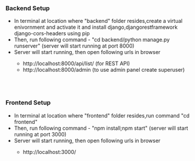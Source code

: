 <h3>Backend Setup</h3>
<ul>
  <li>In terminal at location where "backend" folder resides,create a virtual enivornment and activate it and install django,djangorestframework django-cors-headers using pip</li>
  <li>Then, run following command - "cd backend/python manage.py runserver" (server will start running at port 8000)</li>
  <li>Server will start running, then open following urls in browser</li>
  <ul>
  <li>http://localhost:8000/api/list/  (for REST API)</li>
  <li>http://localhost:8000/admin   (to use admin panel create superuser)</li>
  </ul>
  </ul>

  <br/>
  <br/>

  <h3>Frontend Setup</h3>

  <ul>
  <li>In terminal at location where "frontend" folder resides,run command "cd frontend"</li>
  <li>Then, run following command - "npm install;npm start" (server will start running at port 3000)</li>
  <li>Server will start running, then open following urls in browser</li>
  <ul>
  <li>http://localhost:3000/
  </ul>
  </ul>
